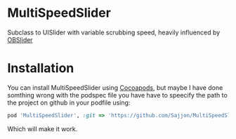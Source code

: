 # MultiSpeedSlider
Subclass to UISlider with variable scrubbing speed, heavily influenced by [OBSlider](https://github.com/ole/OBSlider)

# Installation
You can install MultiSpeedSlider using [Cocoapods](https://cocoapods.org/), but maybe I have done somthing wrong with the podspec file you have have to speecify the path to the project on github in your podfile using:

```ruby
pod 'MultiSpeedSlider', :git => 'https://github.com/Sajjon/MultiSpeedSlider.git'
```

Which will make it work.
